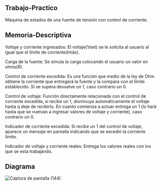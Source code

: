 ## Trabajo-Practico
Máquina de estados de una fuente de tensión con control de corriente.

## Memoria-Descriptiva

Voltaje y corriente ingresados: El voltaje(Vset) se le solicita al usuario al igual que el límite de corriente(Imáx). 

Carga de la fuente: Se simula la carga colocando el usuario un valor en ohms(R).

Control de corriente excedida: Es una función que medio de la ley de Ohm obtiene la corriente que entregará la fuente y la compara con el límite establecido. Si se supera devuelve un 1, caso contrario un 0.

Control de voltaje: Función directamente relacionada con el control de corriente excedida, si recibe un 1, disminuye automáticamente el voltaje hasta q deje de recibirlo. En cuanto comienza a actuar entrega un 1 (lo hará hasta que se vuelvan a ingresar valores de voltaje y corriente), caso contrario un 0.

Indicador de corriente excedida: Si recibe un 1 del control de voltaje, aparece un mensaje en pantalla indicando que se excedió la corriente limite.

Indicador de voltaje y corriente reales: Entrega los valores reales con los que se esta trabajando.

## Diagrama
![Captura de pantalla (144)](https://user-images.githubusercontent.com/67933711/90553411-b785be80-e16a-11ea-864b-d5924ac2148c.png)

